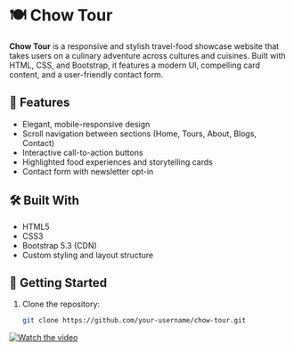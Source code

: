 # 🍽️ Chow Tour

**Chow Tour** is a responsive and stylish travel-food showcase website that takes users on a culinary adventure across cultures and cuisines. Built with HTML, CSS, and Bootstrap, it features a modern UI, compelling card content, and a user-friendly contact form.

## 🌟 Features

- Elegant, mobile-responsive design
- Scroll navigation between sections (Home, Tours, About, Blogs, Contact)
- Interactive call-to-action buttons
- Highlighted food experiences and storytelling cards
- Contact form with newsletter opt-in

## 🛠️ Built With

- HTML5
- CSS3
- Bootstrap 5.3 (CDN)
- Custom styling and layout structure

## 🚀 Getting Started

1. Clone the repository:
   ```bash
   git clone https://github.com/your-username/chow-tour.git


[![Watch the video](https://img.youtube.com/vi/PUSogbcVZb0/0.jpg)](https://www.youtube.com/watch?v=PUSogbcVZb0)
